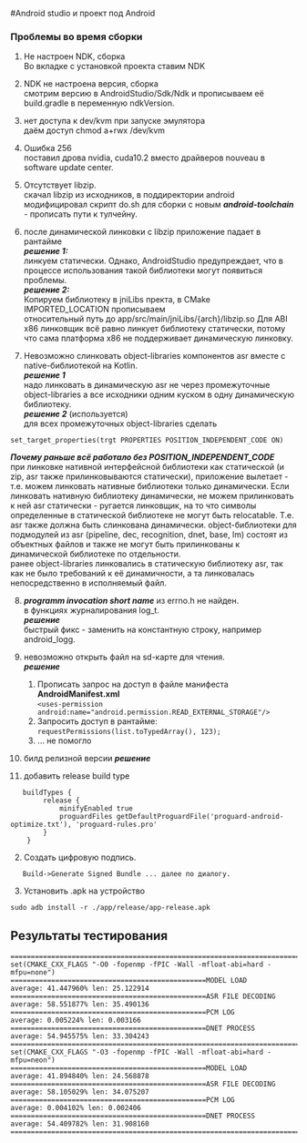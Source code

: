#Android studio и проект под Android

### Проблемы во время сборки
1. Не настроен NDK, сборка  
  Во вкладке с установкой проекта ставим NDK

2. NDK не настроена версия, сборка  
  смотрим версию в AndroidStudio/Sdk/Ndk и прописываем её build.gradle
  в переменную ndkVersion.

3. нет доступа к dev/kvm при запуске эмулятора  
  даём доступ chmod a+rwx /dev/kvm

4. Ошибка 256  
  поставил дрова nvidia, cuda10.2 вместо драйверов nouveau в software update
  center.

5. Отсутствует libzip.   
скачал libzip из исходников, в поддиректории android модифицировал скрипт do.sh
для сборки с новым ***android-toolchain*** - прописать пути к тулчейну.

6. после динамической линковки с libzip приложение падает в рантайме  
 ***решение 1:***    
 линкуем статически. Однако, AndroidStudio предупреждает,
  что в процессе использования такой библиотеки могут появиться проблемы.   
 ***решение 2:***    
 Копируем библиотеку в jniLibs пректа,
 в CMake IMPORTED_LOCATION прописываем   
 относительный путь до app/src/main/jniLibs/{arch}/libzip.so
 Для ABI x86 линковщик всё равно линкует библиотеку статически, потому что сама
 платформа x86 не поддерживает динамическую линковку.

7. Невозможно слинковать object-libraries компонентов asr вместе с native-библиотекой
на Kotlin.  
  ***решение 1***  
  надо линковать в динамическую asr не через промежуточные object-libraries
  а все исходники одним куском в одну динамическую библиотеку.  
  ***решение 2*** (используется)  
  для всех промежуточных object-libraries сделать   

  `set_target_properties(trgt PROPERTIES POSITION_INDEPENDENT_CODE ON)`

  ***Почему раньше всё работало без POSITION_INDEPENDENT_CODE***  
  при линковке нативной интерфейсной библиотеки как статической (и zip, asr
  также прилинковываются статически), приложение вылетает - т.е. можем линковать
  нативные библиотеки только динамически.
  Если линковать нативную библиотеку динамически, не можем прилинковать к ней
  asr статически - ругается линковщик, на то что символы определенные в
  статической библиотеке не могут быть relocatable. Т.е. asr также должна быть
  слинкована динамически. object-библиотеки для подмодулей
  из asr (pipeline, dec, recognition, dnet, base, lm) состоят из объектных файлов
  и также не могут быть прилинкованы к динамической библиотеке по отдельности.  
  ранее object-libraries линковались в статическую библиотеку asr, так как не было
  требований к её динамичности, а та линковалась непосредственно в исполняемый файл.

8. ***programm invocation short name*** из errno.h не найден.  
в функциях журналирования log_t.  
   ***решение***   
   быстрый фикс - заменить на константную строку, например android_logg.

9. невозможно открыть файл на sd-карте для чтения.  
   ***решение***  
   1. Прописать запрос на доступ в файле манифеста **AndroidManifest.xml**  
   `<uses-permission android:name="android.permission.READ_EXTERNAL_STORAGE"/>`
   2. Запросить доступ в рантайме:  
   `requestPermissions(list.toTypedArray(), 123);`
   3. ... не помогло


10. билд релизной версии
   ***решение***
   1. добавить release build type
```
   buildTypes {
        release {
            minifyEnabled true
            proguardFiles getDefaultProguardFile('proguard-android-optimize.txt'), 'proguard-rules.pro'
        }
    }
```
   2. Создать цифровую подпись.
```
   Build->Generate Signed Bundle ... далее по диалогу.
```
   3. Установить .apk на устройство
```
sudo adb install -r ./app/release/app-release.apk
```


## Результаты тестирования
```
===============================================================================
set(CMAKE_CXX_FLAGS "-O0 -fopenmp -fPIC -Wall -mfloat-abi=hard -mfpu=none")
================================================MODEL LOAD
average: 41.447960% len: 25.122914
================================================ASR FILE DECODING
average: 58.551877% len: 35.490136
================================================PCM LOG
average: 0.005224% len: 0.003166
================================================DNET PROCESS
average: 54.945575% len: 33.304243
===============================================================================
set(CMAKE_CXX_FLAGS "-O3 -fopenmp -fPIC -Wall -mfloat-abi=hard -mfpu=neon")
================================================MODEL LOAD
average: 41.894840% len: 24.568878
================================================ASR FILE DECODING
average: 58.105029% len: 34.075207
================================================PCM LOG
average: 0.004102% len: 0.002406
================================================DNET PROCESS
average: 54.409782% len: 31.908160
===============================================================================
```
